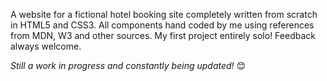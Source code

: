 A website for a fictional hotel booking site completely written from scratch in HTML5 and CSS3. All components hand coded by me using references from MDN, W3 and other sources. My first project entirely solo! Feedback always welcome.

*Still a work in progress and constantly being updated!* 😊